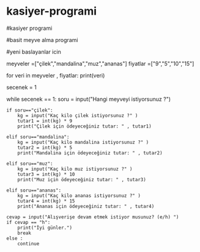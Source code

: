 # kasiyer-programi

#kasiyer programi


#basit meyve alma programi


#yeni baslayanlar icin 






meyveler =["çilek","mandalina","muz","ananas"]
fiyatlar =["9","5","10","15"]

for veri in meyveler , fiyatlar:
    print(veri)

secenek = 1

while secenek == 1:
    soru = input("Hangi meyveyi istiyorsunuz ?")

    if soru=="çilek":
        kg = input("Kaç kilo çilek istiyorsunuz ?" )
        tutar1 = int(kg) * 9
        print("Çilek için ödeyeceğiniz tutar: " , tutar1)

    elif soru=="mandalina":
        kg = input("Kaç kilo mandalina istiyorsunuz ?" )
        tutar2 = int(kg) * 5
        print("Mandalina için ödeyeceğiniz tutar: " , tutar2)

    elif soru=="muz":
        kg = input("Kaç kilo muz istiyorsunuz ?" )
        tutar3 = int(kg) * 10
        print("Muz için ödeyeceğiniz tutar: " , tutar3)

    elif soru=="ananas":
        kg = input("Kaç kilo ananas istiyorsunuz ?" )
        tutar4 = int(kg) * 15
        print("Ananas için ödeyeceğiniz tutar: " , tutar4)

    cevap = input("Alışverişe devam etmek istiyor musunuz? (e/h) ")
    if cevap == "h":
        print("İyi günler.")
        break
    else :
        continue
